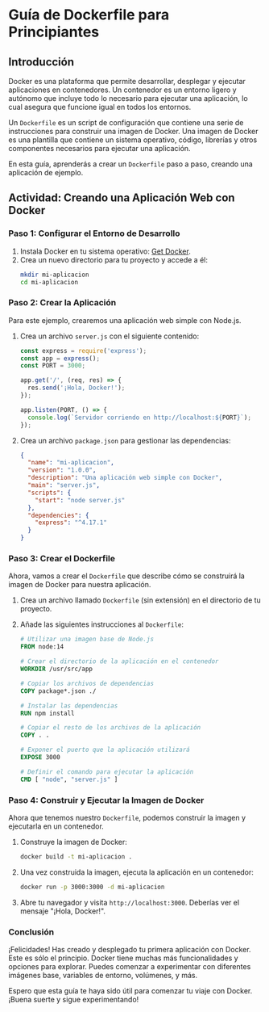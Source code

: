 # Guía de Dockerfile para Principiantes

## Introducción

Docker es una plataforma que permite desarrollar, desplegar y ejecutar aplicaciones en contenedores. Un contenedor es un entorno ligero y autónomo que incluye todo lo necesario para ejecutar una aplicación, lo cual asegura que funcione igual en todos los entornos.

Un `Dockerfile` es un script de configuración que contiene una serie de instrucciones para construir una imagen de Docker. Una imagen de Docker es una plantilla que contiene un sistema operativo, código, librerías y otros componentes necesarios para ejecutar una aplicación.

En esta guía, aprenderás a crear un `Dockerfile` paso a paso, creando una aplicación de ejemplo.

## Actividad: Creando una Aplicación Web con Docker

### Paso 1: Configurar el Entorno de Desarrollo

1. Instala Docker en tu sistema operativo: [Get Docker](https://docs.docker.com/get-docker/).
2. Crea un nuevo directorio para tu proyecto y accede a él:
    ```bash
    mkdir mi-aplicacion
    cd mi-aplicacion
    ```

### Paso 2: Crear la Aplicación

Para este ejemplo, crearemos una aplicación web simple con Node.js.

1. Crea un archivo `server.js` con el siguiente contenido:
    ```javascript
    const express = require('express');
    const app = express();
    const PORT = 3000;

    app.get('/', (req, res) => {
      res.send('¡Hola, Docker!');
    });

    app.listen(PORT, () => {
      console.log(`Servidor corriendo en http://localhost:${PORT}`);
    });
    ```

2. Crea un archivo `package.json` para gestionar las dependencias:
    ```json
    {
      "name": "mi-aplicacion",
      "version": "1.0.0",
      "description": "Una aplicación web simple con Docker",
      "main": "server.js",
      "scripts": {
        "start": "node server.js"
      },
      "dependencies": {
        "express": "^4.17.1"
      }
    }
    ```

### Paso 3: Crear el Dockerfile

Ahora, vamos a crear el `Dockerfile` que describe cómo se construirá la imagen de Docker para nuestra aplicación.

1. Crea un archivo llamado `Dockerfile` (sin extensión) en el directorio de tu proyecto.
2. Añade las siguientes instrucciones al `Dockerfile`:

    ```Dockerfile
    # Utilizar una imagen base de Node.js
    FROM node:14

    # Crear el directorio de la aplicación en el contenedor
    WORKDIR /usr/src/app

    # Copiar los archivos de dependencias
    COPY package*.json ./

    # Instalar las dependencias
    RUN npm install

    # Copiar el resto de los archivos de la aplicación
    COPY . .

    # Exponer el puerto que la aplicación utilizará
    EXPOSE 3000

    # Definir el comando para ejecutar la aplicación
    CMD [ "node", "server.js" ]
    ```

### Paso 4: Construir y Ejecutar la Imagen de Docker

Ahora que tenemos nuestro `Dockerfile`, podemos construir la imagen y ejecutarla en un contenedor.

1. Construye la imagen de Docker:
    ```bash
    docker build -t mi-aplicacion .
    ```

2. Una vez construida la imagen, ejecuta la aplicación en un contenedor:
    ```bash
    docker run -p 3000:3000 -d mi-aplicacion
    ```

3. Abre tu navegador y visita `http://localhost:3000`. Deberías ver el mensaje "¡Hola, Docker!".

### Conclusión

¡Felicidades! Has creado y desplegado tu primera aplicación con Docker. Este es sólo el principio. Docker tiene muchas más funcionalidades y opciones para explorar. Puedes comenzar a experimentar con diferentes imágenes base, variables de entorno, volúmenes, y más.

Espero que esta guía te haya sido útil para comenzar tu viaje con Docker. ¡Buena suerte y sigue experimentando!